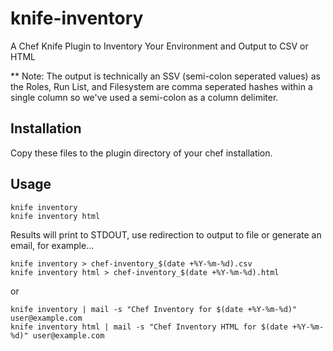 knife-inventory
===============

A Chef Knife Plugin to Inventory Your Environment and Output to CSV or HTML

 ** Note: The output is technically an SSV (semi-colon seperated values) as the Roles, Run List, and Filesystem are comma seperated hashes within a single column so we've used a semi-colon as a column delimiter.

## Installation

Copy these files to the plugin directory of your chef installation.

## Usage

```
knife inventory
knife inventory html
```

Results will print to STDOUT, use redirection to output to file or generate an email, for example...

```
knife inventory > chef-inventory_$(date +%Y-%m-%d).csv
knife inventory html > chef-inventory_$(date +%Y-%m-%d).html
```

or

```
knife inventory | mail -s "Chef Inventory for $(date +%Y-%m-%d)" user@example.com
knife inventory html | mail -s "Chef Inventory HTML for $(date +%Y-%m-%d)" user@example.com
```
